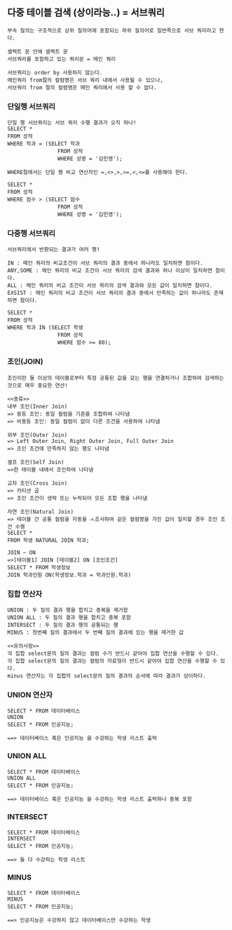 ## 다중 테이블 검색 (상이라능..) = 서브쿼리
    부속 질의는 구조적으로 상위 질의어에 포함되는 하위 질의어로 일반족으로 서브 쿼리라고 한다.

    셀렉트 문 안에 셀렉트 문
    서브쿼리를 포함하고 있는 쿼리문 = 메인 쿼리

    서브쿼리는 order by 사용하지 않는다.
    메인쿼리 from절의 컬럼명은 서브 쿼리 내에서 사용될 수 있으나,
    서브쿼리 from 절의 컬렴명은 메인 쿼리에서 사용 할 수 없다.

### 단일행 서브쿼리
    단일 행 서브쿼리는 서브 쿼리 수행 결과가 오직 하나!
    SELECT *
    FROM 성적
    WHERE 학과 = (SELECT 학과
                    FROM 성적
                    WHERE 성명 = '김민영');

    WHERE절에서는 단일 행 비교 연산자인 =,<>,>,>=,<,<=를 사용해야 한다.

    SELECT *
    FROM 성적
    WHERE 점수 > (SELECT 점수
                    FROM 성적
                    WHERE 성명 = '김민영');

### 다중행 서브쿼리
    서브쿼리에서 반환되는 결과가 여러 행!
    
    IN : 메인 쿼리의 비교조건이 서브 쿼리의 결과 중에서 하나라도 일치하면 참이다.
    ANY,SOME : 메인 쿼리의 비교 조건이 서브 쿼리의 검색 결과와 하나 이상이 일치하면 참이다.
    ALL : 메인 쿼리의 비교 조건이 서브 쿼리의 검색 결과와 모든 값이 일치하면 참이다.
    EXSIST : 메인 쿼리의 비교 조건이 서브 쿼리의 결과 중에서 만족하는 값이 하나라도 존재하면 참이다.

    SELECT *
    FROM 성적
    WHERE 학과 IN (SELECT 학생
                    FROM 성적
                    WHERE 점수 >= 80);

### 조인(JOIN)
    조인이란 둘 이상의 테이블로부터 특정 공통된 값을 갖는 행을 연결하거나 조합하여 검색하는 것으로 매우 중요한 연산!

    <<종류>>
    내부 조인(Inner Join)
    => 동등 조인: 동일 컬럼을 기준을 조합하여 나타냄
    => 비동등 조인: 동일 컬럼이 없이 다른 조건을 사용하여 나타냄

    외부 조인(Outer Join)
    => Left Outer Join, Right Outer Join, Full Outer Join
    => 조인 조건에 만족하지 않는 행도 나타냄 

    셀프 조인(Self Join)
    =>한 테이블 내에서 조인하여 나타냄

    교차 조인(Cross Join)
    => 카티션 곱
    => 조인 조건이 생략 또는 누락되어 모든 조합 행을 나타냄

    자연 조인(Natural Join)
    => 테이블 간 공통 컬럼을 자동을 ㅗ조사하여 같은 컬럼명을 가진 값이 일치할 경우 조인 조건 수행
    SELECT *
    FROM 학생 NATURAL JOIN 학과;

    JOIN ~ ON
    =>[테이블1] JOIN [테이블2] ON [조인조건]
    SELECT * FROM 학생정보
    JOIN 학과인원 ON(학생정보.학과 = 학과인원.학과)

### 집합 연산자
    UNION : 두 질의 결과 행을 합치고 중복을 제거함
    UNION ALL : 두 질의 결과 행을 합치고 중복 포함
    INTERSECT : 두 질의 결과 행의 공통되는 행
    MINUS : 첫번째 질의 결과에서 두 번째 질의 결과에 있는 행을 제거한 값

    <<유의사항>>
    각 집합 select문의 질의 결과는 컬럼 수가 반드시 같아야 집합 연산을 수행할 수 있다.
    각 집합 select문의 질의 결과는 컬럼의 자료형이 반드시 같아야 집합 연산을 수행할 수 있다.
    minus 연산자는 각 집합의 select문의 질의 결과의 순서에 따라 결과가 상이하다.

### UNION 연산자
    SELECT * FROM 데이터베이스
    UNION
    SELECT * FROM 인공지능;

    ==> 데이터베이스 혹은 인공지능 을 수강하는 학생 리스트 출력

### UNION ALL
    SELECT * FROM 데이터베이스
    UNION ALL
    SELECT * FROM 인공지능;

    ==> 데이터베이스 혹은 인공지능 을 수강하는 학생 리스트 출력하나 중복 포함

### INTERSECT
    SELECT * FROM 데이터베이스
    INTERSECT
    SELECT * FROM 인공지능;

    ==> 둘 다 수강하는 학생 리스트

### MINUS
    SELECT * FROM 데이터베이스
    MINUS
    SELECT * FROM 인공지능;

    ==> 인공지능은 수강하지 않고 데이터베이스만 수강하는 학생
